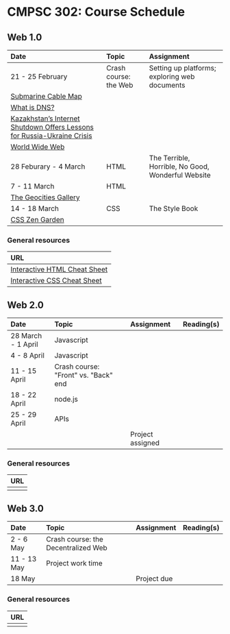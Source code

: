 # CMPSC 302: Course Schedule

## Web 1.0

|Date                 |Topic                      |Assignment                                    |
|:--------------------|:--------------------------|:---------------------------------------------|
|21 - 25 February     |Crash course: the Web      |Setting up platforms; exploring web documents |
|[Submarine Cable Map](https://www.submarinecablemap.com/) | | |
|[What is DNS?](https://www.cloudflare.com/learning/dns/what-is-dns/) | | |
|[Kazakhstan’s Internet Shutdown Offers Lessons for Russia-Ukraine Crisis](https://www.nytimes.com/2022/02/18/technology/kazakhstan-internet-russia-ukraine.html) | | |
|[World Wide Web](http://info.cern.ch/hypertext/WWW/TheProject.html) | | |
|28 Feburary - 4 March|HTML                       |The Terrible, Horrible, No Good, Wonderful Website |
|7 - 11 March         |HTML                       |                                                   |
|[The Geocities Gallery](https://geocities.restorativland.org/) | | |  
|14 - 18 March        |CSS                        |The Style Book                                     |
|[CSS Zen Garden](http://www.csszengarden.com/) | | |

### General resources

| URL |
|:----|
|[Interactive HTML Cheat Sheet](https://htmlcheatsheet.com/)    |
|[Interactive CSS Cheat Sheet](https://htmlcheatsheet.com/css/) |

## Web 2.0

|Date                 |Topic                      |Assignment                      |Reading(s)                   |
|:--------------------|:--------------------------|:-------------------------------|:----------------------------|
|28 March - 1 April   |Javascript                 |                                |                             |
|4 - 8 April          |Javascript                 |                                |                             |
|11 - 15 April        |Crash course: "Front" vs. "Back" end |                      |                             |
|18 - 22 April        |node.js                    |                                |                             |
|25 - 29 April        |APIs                       |                                |                             |
|                     |                           |Project assigned                |                             |

### General resources

| URL |
|:----|
|     |

## Web 3.0

|Date                 |Topic                      |Assignment                      |Reading(s)                   |
|:--------------------|:--------------------------|:-------------------------------|:----------------------------|
|2 - 6 May            |Crash course:  the Decentralized Web |                      |                             |
|11 - 13 May          |Project work time          |                                |                             |
|18 May               |                           |Project due                     |                             |

### General resources

| URL |
|:----|
|     |
